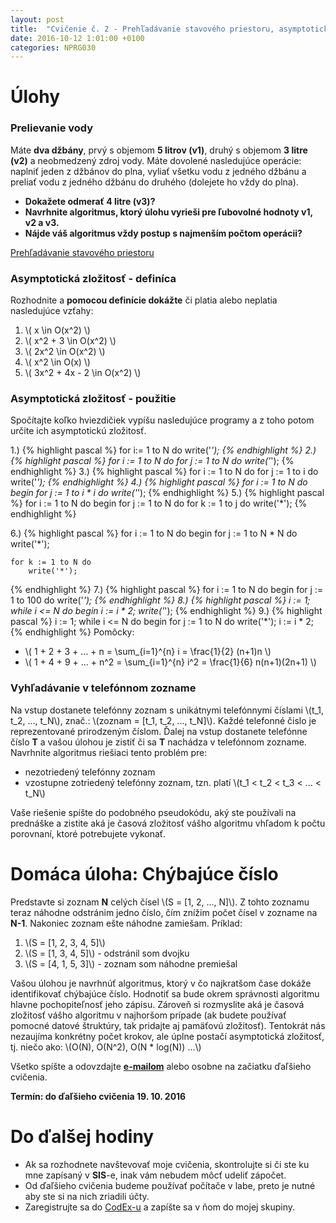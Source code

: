 ```yaml
---
layout: post
title:  "Cvičenie č. 2 - Prehľadávanie stavového priestoru, asymptotická zložitosť"
date: 2016-10-12 1:01:00 +0100
categories: NPRG030
---
```

# Úlohy

### Prelievanie vody
Máte **dva džbány**, prvý s objemom **5 litrov (v1)**, druhý s objemom **3 litre (v2)** a neobmedzený zdroj vody.
Máte dovolené nasledujúce operácie: naplniť jeden z džbánov do plna, vyliať všetku vodu z jedného džbánu a preliať vodu z jedného džbánu do druhého (dolejete ho vždy do plna).

* **Dokažete odmerať 4 litre (v3)?**
* **Navrhnite algoritmus, ktorý úlohu vyrieši pre ľubovolné hodnoty v1, v2 a v3.**
* **Nájde váš algoritmus vždy postup s najmenším počtom operácii?**

<a href="https://docs.google.com/presentation/d/1eBaRqTgjBJgzpGmnh8tw7xilUhY8v6Oa7PpRfsvV95w/edit?usp=sharing" target="_blank">Prehľadávanie stavového priestoru</a>

### Asymptotická zložitosť - definíca

Rozhodnite a **pomocou definície dokážte** či platia alebo neplatia nasledujúce vzťahy:
1. \\( x \in O(x^2) \\)
1. \\( x^2 + 3 \in O(x^2) \\)
1. \\( 2x^2 \in O(x^2) \\)
1. \\( x^2 \in O(x) \\)
1. \\( 3x^2 + 4x - 2 \in O(x^2) \\)

### Asymptotická zložitosť - použitie
Spočítajte koľko hviezdičiek vypíšu nasledujúce programy a z toho potom
určite ich asymptotickú zložitosť.

1.)
{% highlight pascal %}
for i:= 1 to N do
	write('*');
{% endhighlight %}
2.)
{% highlight pascal %}
for i := 1 to N do
	for j := 1 to N do
		write('*');
{% endhighlight %}
3.)
{% highlight pascal %}
for i := 1 to N do
	for j := 1 to i do
		write('*');
{% endhighlight %}
4.)
{% highlight pascal %}
for i := 1 to N do begin
	for j := 1 to i * i do
		write('*');
{% endhighlight %}
5.)
{% highlight pascal %}
for i := 1 to N do begin
	for j := 1 to N do
		for k := 1 to j do
			write('*');
{% endhighlight %}

6.)
{% highlight pascal %}
for i := 1 to N do begin
	for j := 1 to N * N do
		write('*');

	for k := 1 to N do
		write('*');
{% endhighlight %}
7.)
{% highlight pascal %}
for i := 1 to N do begin
	for j := 1 to 100 do
		write('*');
{% endhighlight %}
8.)
{% highlight pascal %}
i := 1;
while i <= N do begin
	i := i * 2;
	write('*');
{% endhighlight %}
9.)
{% highlight pascal %}
i := 1;
while i <= N do begin
	for j := 1 to N do
		write('*');
	i := i * 2;
{% endhighlight %}
Pomôcky:
* \\( 1 + 2 + 3 + ... + n = \sum_{i=1}^{n} i = \frac{1}{2} (n+1)n \\)
* \\( 1 + 4 + 9 + ... + n^2 = \sum_{i=1}^{n} i^2 = \frac{1}{6} n(n+1)(2n+1) \\)

### Vyhľadávanie v telefónnom zozname
Na vstup dostanete telefónny zoznam s unikátnymi telefónnymi číslami \\(t_1, t_2, ..., t_N\\), znač.: \\(zoznam = [t_1, t_2, ..., t_N]\\). Každé telefonné čislo je reprezentované prirodzeným číslom.
Ďalej na vstup dostanete telefónne číslo **T** a vašou úlohou je zistiť či sa **T** nachádza v telefónnom zozname. Navrhnite algoritmus riešiaci tento problém pre:
* nezotriedený telefónny zoznam
* vzostupne zotriedený telefónny zoznam, tzn. platí \\(t_1 < t_2 < t_3 < ... < t_N\\)

Vaše riešenie spíšte do podobného pseudokódu, aký ste používali na prednáške a zistite aká je časová zložitosť vášho algoritmu vhľadom k počtu porovnaní, ktoré potrebujete vykonať.

# Domáca úloha: Chýbajúce číslo
Predstavte si zoznam **N** celých čísel \\(S = [1, 2, ..., N]\\).
Z tohto zoznamu teraz náhodne odstránim jedno číslo, čím znížim počet čísel v zozname na
**N-1**. Nakoniec zoznam ešte náhodne zamiešam.
Príklad:
1. \\(S = [1, 2, 3, 4, 5]\\)
2. \\(S = [1, 3, 4, 5]\\) - odstránil som dvojku
3. \\(S = [4, 1, 5, 3]\\) - zoznam som náhodne premiešal

Vašou úlohou je navrhnúť algoritmus, ktorý v čo najkratšom čase dokáže identifikovať chýbajúce číslo. Hodnotiť sa bude okrem správnosti algoritmu hlavne pochopiteľnosť jeho zápisu. Zároveň si rozmyslite aká je časová zložitosť vášho algoritmu v najhoršom prípade (ak budete používať pomocné datové štruktúry, tak pridajte aj pamäťovú zložitosť). Tentokrát nás nezaujíma
konkrétny počet krokov, ale úplne postačí asymptotická zložitosť,
tj. niečo ako: \\(O(N), O(N^2), O(N * log(N)) ...\\)

Všetko spíšte a odovzdajte **<a href="mailto:{{ site.email }}">e-mailom</a>** alebo osobne na začiatku ďaľšieho cvičenia.

**Termín: do ďaľšieho cvičenia 19. 10. 2016**

# Do ďalšej hodiny
* Ak sa rozhodnete navštevovať moje cvičenia, skontrolujte si či ste ku mne zapísaný v **SIS**-e, inak vám nebudem môcť udeliť zápočet.
* Od ďaľšieho cvičenia budeme používať počítače v labe, preto je nutné aby ste si na nich zriadili účty.
* Zaregistrujte sa do [CodEx-u](https://codex.ms.mff.cuni.cz/codex-prg/) a zapíšte sa v ňom do mojej skupiny.
